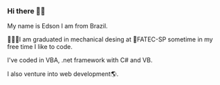 ### Hi there 👋🏻
My name is Edson I am from Brazil.

👨🏻‍💻I am graduated in mechanical desing at 🏫FATEC-SP sometime in my free time I like to code. 

I've coded in VBA, .net framework with C# and VB.

I also venture into web development🌎.

<!--
**edsonlcandido/edsonlcandido** is a ✨ _special_ ✨ repository because its `README.md` (this file) appears on your GitHub profile.

Here are some ideas to get you started:

- 🔭 I’m currently working on ...
- 🌱 I’m currently learning ...
- 👯 I’m looking to collaborate on ...
- 🤔 I’m looking for help with ...
- 💬 Ask me about ...
- 📫 How to reach me: ...
- 😄 Pronouns: ...
- ⚡ Fun fact: ...
-->
